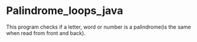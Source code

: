 ﻿# Palindrome_loops_java
This program checks if a letter, word or number is a palindrome(is the same when read from front and back).
